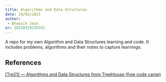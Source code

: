 ```yaml
---
title: Algorithms and Data Structures
date: 29/03/2021 
author:
 - Bhawick Jain
or: 20210329135331
---
```


A repo for my own Algorithm and Data Structures learning and code. It includes problems, algorithms and their notes to capture learnings.


## References
[[Tre21] — Algorithms and Data Structures from TreeHouse (free code camp)](https://www.youtube.com/watch?v=8hly31xKli0)
